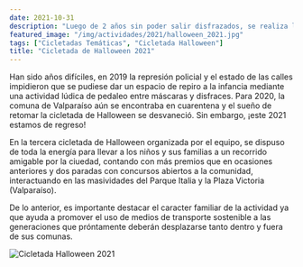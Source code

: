 ```yaml
---
date: 2021-10-31
description: "Luego de 2 años sin poder salir disfrazados, se realiza la tercera Cicletada de Halloween realizada en Valparaíso!"
featured_image: "/img/actividades/2021/halloween_2021.jpg"
tags: ["Cicletadas Temáticas", "Cicletada Halloween"]
title: "Cicletada de Halloween 2021"
---
```


Han sido años difíciles, en 2019 la represión policial y el estado de las calles impidieron que se pudiese dar un espacio de repiro a la infancia mediante una actividad lúdica de pedaleo entre máscaras y disfraces. Para 2020, la comuna de Valparaíso aún se encontraba en cuarentena y el sueño de retomar la cicletada de Halloween se desvaneció. Sin embargo, ¡este 2021 estamos de regreso!

En la tercera cicletada de Halloween organizada por el equipo, se dispuso de toda la energía para llevar a los niños y sus familias a un recorrido amigable por la ciuedad, contando con más premios que en ocasiones anteriores y dos paradas con concursos abiertos a la comunidad, interactuando en las masividades del Parque Italia y la Plaza Victoria (Valparaíso).

De lo anterior, es importante destacar el caracter familiar de la actividad ya que ayuda a promover el uso de medios de transporte sostenible a las generaciones que próntamente deberán desplazarse tanto dentro y fuera de sus comunas.

![Cicletada Halloween 2021](/img/actividades/2021/logo_halloween.png)